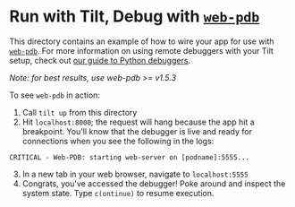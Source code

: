 # Run with Tilt, Debug with [`web-pdb`](https://github.com/romanvm/python-web-pdb)

This directory contains an example of how to wire your app for use with [`web-pdb`](https://github.com/romanvm/python-web-pdb). For more information on using remote debuggers with your Tilt setup, check out [our guide to Python debuggers](https://docs.tilt.dev/debuggers_python.html).

*Note: for best results, use web-pdb >= v1.5.3*

To see `web-pdb` in action:

1. Call `tilt up` from this directory
2. Hit `localhost:8000`; the request will hang because the app hit a breakpoint. You'll know that the debugger is live and ready for connections when you see the following in the logs:
  ```
  CRITICAL - Web-PDB: starting web-server on [podname]:5555...
  ```
3. In a new tab in your web browser, navigate to `localhost:5555`
4. Congrats, you've accessed the debugger! Poke around and inspect the system state. Type `c(ontinue)` to resume execution.
